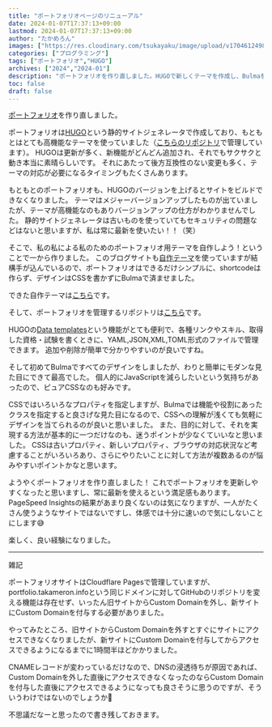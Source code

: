 ```yaml
---
title: "ポートフォリオページのリニューアル"
date: 2024-01-07T17:37:13+09:00
lastmod: 2024-01-07T17:37:13+09:00
author: "たかめろん"
images: ["https://res.cloudinary.com/tsukayaku/image/upload/v1704612498/Blog-personal/portfolio_renewal_2024/thumbnail.png"]
categories: ["プログラミング"]
tags: ["ポートフォリオ","HUGO"]
archives: ["2024","2024-01"]
description: "ポートフォリオを作り直しました。HUGOで新しくテーマを作成し、Bulmaを使ってデザインしました。"
toc: false
draft: false
---
```


[ポートフォリオ](https://portfolio.takameron.info/)を作り直しました。

ポートフォリオは[HUGO](https://gohugo.io/)という静的サイトジェネレータで作成しており、もともとはとても高機能なテーマを使っていました（[こちらのリポジトリ](https://github.com/takameron/portfolio)で管理しています）。
HUGOは更新が多く、新機能がどんどん追加され、それでもサクサクと動き本当に素晴らしいです。
それにあたって後方互換性のない変更も多く、テーマの対応が必要になるタイミングもたくさんあります。

もともとのポートフォリオも、HUGOのバージョンを上げるとサイトをビルドできなくなりました。
テーマはメジャーバージョンアップしたものが出ていましたが、テーマが高機能なのもありバージョンアップの仕方がわかりませんでした。
静的サイトジェネレータは古いものを使っていてもセキュリティの問題などはないと思いますが、私は常に最新を使いたい！！（笑）

そこで、私の私による私のためのポートフォリオ用テーマを自作しよう！ということで一から作りました。
このブログサイトも[自作テーマ](https://github.com/takameron/hugo_theme_smartblog)を使っていますが結構手が込んでいるので、ポートフォリオはできるだけシンプルに、shortcodeは作らず、デザインはCSSを書かずにBulmaで済ませました。

できた自作テーマは[こちら](https://github.com/takameron/hugo_theme_portfolio)です。

そして、ポートフォリオを管理するリポジトリは[こちら](https://github.com/takameron/myportfolio)です。

HUGOの[Data templates](https://gohugo.io/templates/data-templates/)という機能がとても便利で、各種リンクやスキル、取得した資格・試験を書くときに、YAML,JSON,XML,TOML形式のファイルで管理できます。
追加や削除が簡単で分かりやすいのが良いですね。

そして初めてBulmaですべてのデザインをしましたが、わりと簡単にモダンな見た目にできて最高でした。
個人的にJavaScriptを減らしたいという気持ちがあったので、ピュアCSSなのも好みです。

CSSではいろいろなプロパティを指定しますが、Bulmaでは機能や役割にあったクラスを指定すると良さげな見た目になるので、CSSへの理解が浅くても気軽にデザインを当てられるのが良いと思いました。
また、目的に対して、それを実現する方法が基本的に一つだけなのも、迷うポイントが少なくていいなと思いました。
CSSは古いプロパティ、新しいプロパティ、ブラウザの対応状況など考慮することがいろいろあり、さらにやりたいことに対して方法が複数あるのが悩みやすいポイントかなと思います。

ようやくポートフォリオを作り直しました！
これでポートフォリオを更新しやすくなったと思いますし、常に最新を使えるという満足感もあります。
PageSpeed Insightsの結果があまり良くないのは気になりますが、一人がたくさん使うようなサイトではないですし、体感では十分に速いので気にしないことにします😅

楽しく、良い経験になりました。

---

雑記

ポートフォリオサイトはCloudflare Pagesで管理していますが、portfolio.takameron.infoという同じドメインに対してGitHubのリポジトリを変える機能は存在せず、いったん旧サイトからCustom Domainを外し、新サイトにCustom Domainを付与する必要がありました。

やってみたところ、旧サイトからCustom Domainを外すとすぐにサイトにアクセスできなくなりましたが、新サイトにCustom Domainを付与してからアクセスできるようになるまでに1時間半ほどかかりました。

CNAMEレコードが変わっているだけなので、DNSの浸透待ちが原因であれば、Custom Domainを外した直後にアクセスできなくなったのならCustom Domainを付与した直後にアクセスできるようになっても良さそうに思うのですが、そういうわけではないのでしょうか🤔

不思議だなーと思ったので書き残しておきます。
